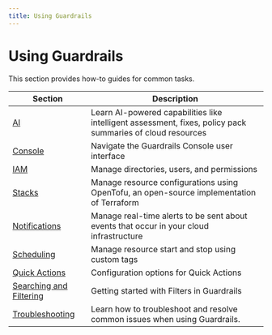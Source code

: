 ```yaml
---
title: Using Guardrails
---
```


# Using Guardrails

This section provides how-to guides for common tasks.

| Section | Description
| - | -
| [AI](guides/using-guardrails/ai) | Learn AI-powered capabilities like intelligent assessment, fixes, policy pack summaries of cloud resources
| [Console](guides/console) | Navigate the Guardrails Console user interface
| [IAM](guides/iam) | Manage directories, users, and permissions
| [Stacks](guides/using-guardrails/stacks) | Manage resource configurations using OpenTofu, an open-source implementation of Terraform
| [Notifications](guides/using-guardrails/notifications) | Manage real-time alerts to be sent about events that occur in your cloud infrastructure
| [Scheduling](guides/using-guardrails/scheduling) | Manage resource start and stop using custom tags
| [Quick Actions](guides/quick-actions) | Configuration options for Quick Actions
| [Searching and Filtering](guides/searching-filtering) |  Getting started with Filters in Guardrails
| [Troubleshooting](/guardrails/docs/guides/using-guardrails/troubleshooting) |  Learn how to troubleshoot and resolve common issues when using Guardrails.
